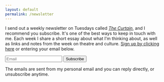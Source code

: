 ```yaml
---
layout: default
permalink: /newsletter
---
```


I send out a weekly newsletter on Tuesdays called *[The Curtain](http://guscuddy.substack.com)*, and I recommend you subscribe. It's one of the best ways to keep in touch with me. Each week I share a short essay about what I'm thinking about, as well as links and notes from the week on theatre and culture. [Sign up by clicking here](http://guscuddy.substack.com) or entering your email below.

<div class="form-container pv2">

<form name="submit-to-google-sheet" class="mw7">
  <div class="cf">
  <input class="f6 f5-l input-reset bn fl black bg-white pa3 lh-solid w-100 w-75-m w-80-l br2-ns br--left-ns" name="email" type="email" placeholder="Email" required>
  <button type="submit" class="f6 f5-l button-reset fl pv3 tc bn bg-animate bg-black hover-bg-red white pointer w-100 w-25-m w-20-l br2-ns br--right-ns dim">Subscribe</button>
  </div>
</form>

<p class="js-success-message is-hidden" style="display: none;">Success!</p>
<p class="js-error-message is-hidden" style="display: none;">Error!</p>

</div>

<script>
  const scriptURL = 'https://script.google.com/macros/s/AKfycbztKAnb0jXzNot8bvrAIhzCCTS5A_AuOq-1djh4gYd4i-8s2Ak/exec'
  const form = document.forms['submit-to-google-sheet']
  const successMessage = document.querySelector('.js-success-message')
  const errorMessage = document.querySelector('.js-error-message')

  form.addEventListener('submit', e => {
    e.preventDefault()
    fetch(scriptURL, { method: 'POST', body: new FormData(form)})
      .then(response => showSuccessMessage(response))
      .catch(error => showErrorMessage(error))
  })

  function showSuccessMessage (response) {
    console.log('Success!', response)
    setTimeout(() => {
      successMessage.style.display = "block";
    }, 500)
  }

  function showErrorMessage (error) {
    console.error('Error!', error.message)
    setTimeout(() => {
      errorMessage.style.display = "block";
    }, 500)
  }

</script>

The emails are sent from my personal email and you can reply directly, or unsubscribe anytime.
